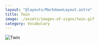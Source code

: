 ```yaml
---
layout: "@layouts/MarkdownLayout.astro"
title: Twin
image: ./assets/images-of-signs/twin.gif
category: Vocabulary
---
```


![Twin](@signs/twin.gif)
